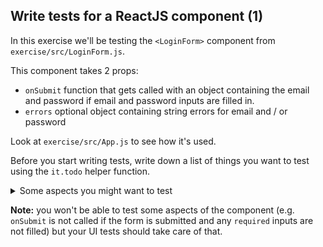 ## Write tests for a ReactJS component (1)

In this exercise we'll be testing the `<LoginForm>` component from `exercise/src/LoginForm.js`.

This component takes 2 props:

- `onSubmit` function that gets called with an object containing the email and password if email and password inputs are filled in.
- `errors` optional object containing string errors for email and / or password

Look at `exercise/src/App.js` to see how it's used.

Before you start writing tests, write down a list of things you want to test using the `it.todo` helper function.

<details>
<summary>Some aspects you might want to test</summary>

- `onSubmit` gets called with the correct values when the inputs are filled in and the form is submitted
- the inputs are `required`
- the error messages in `errors` show up when the form is rendered
- the matching input has the `aria-invalid` attribute set to `"true"` if an error is provided for that field and `"false"` otherwise
- the labels are linked to the correct inputs using the `htmlFor` attribute
- the inputs are linked to the correct error messages using the `aria-describedby` attribute

</details>

**Note:** you won't be able to test some aspects of the component (e.g. `onSubmit` is not called if the form is submitted and any `required` inputs are not filled) but your UI tests should take care of that.
